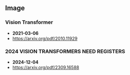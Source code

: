 ## Image


### Vision Transformer
- **2021-03-06**
- https://arxiv.org/pdf/2010.11929
### 2024 VISION TRANSFORMERS NEED REGISTERS
- **2024-12-04**
- https://arxiv.org/pdf/2309.16588